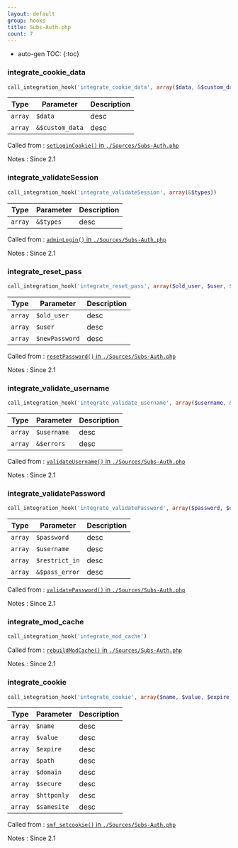 ```yaml
---
layout: default
group: hooks
title: Subs-Auth.php
count: 7
---
```

* auto-gen TOC:
{:toc}
### integrate_cookie_data

```php
call_integration_hook('integrate_cookie_data', array($data, &$custom_data))
```

Type|Parameter|Description
---|---|---
`array`|`$data`|desc
`array`|`&$custom_data`|desc

Called from
: [`setLoginCookie()` in `./Sources/Subs-Auth.php`](../docs/subs-auth.html#setlogincookie)

Notes
: Since 2.1

### integrate_validateSession

```php
call_integration_hook('integrate_validateSession', array(&$types))
```

Type|Parameter|Description
---|---|---
`array`|`&$types`|desc

Called from
: [`adminLogin()` in `./Sources/Subs-Auth.php`](../docs/subs-auth.html#adminlogin)

Notes
: Since 2.1

### integrate_reset_pass

```php
call_integration_hook('integrate_reset_pass', array($old_user, $user, $newPassword))
```

Type|Parameter|Description
---|---|---
`array`|`$old_user`|desc
`array`|`$user`|desc
`array`|`$newPassword`|desc

Called from
: [`resetPassword()` in `./Sources/Subs-Auth.php`](../docs/subs-auth.html#resetpassword)

Notes
: Since 2.1

### integrate_validate_username

```php
call_integration_hook('integrate_validate_username', array($username, &$errors))
```

Type|Parameter|Description
---|---|---
`array`|`$username`|desc
`array`|`&$errors`|desc

Called from
: [`validateUsername()` in `./Sources/Subs-Auth.php`](../docs/subs-auth.html#validateusername)

Notes
: Since 2.1

### integrate_validatePassword

```php
call_integration_hook('integrate_validatePassword', array($password, $username, $restrict_in, &$pass_error))
```

Type|Parameter|Description
---|---|---
`array`|`$password`|desc
`array`|`$username`|desc
`array`|`$restrict_in`|desc
`array`|`&$pass_error`|desc

Called from
: [`validatePassword()` in `./Sources/Subs-Auth.php`](../docs/subs-auth.html#validatepassword)

Notes
: Since 2.1

### integrate_mod_cache

```php
call_integration_hook('integrate_mod_cache')
```


Called from
: [`rebuildModCache()` in `./Sources/Subs-Auth.php`](../docs/subs-auth.html#rebuildmodcache)

Notes
: Since 2.1

### integrate_cookie

```php
call_integration_hook('integrate_cookie', array($name, $value, $expire, $path, $domain, $secure, $httponly, $samesite))
```

Type|Parameter|Description
---|---|---
`array`|`$name`|desc
`array`|`$value`|desc
`array`|`$expire`|desc
`array`|`$path`|desc
`array`|`$domain`|desc
`array`|`$secure`|desc
`array`|`$httponly`|desc
`array`|`$samesite`|desc

Called from
: [`smf_setcookie()` in `./Sources/Subs-Auth.php`](../docs/subs-auth.html#smf_setcookie)

Notes
: Since 2.1

